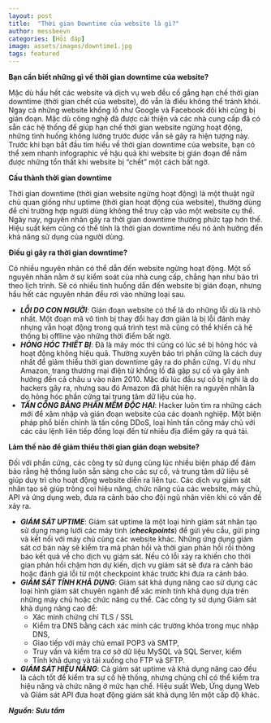 ```yaml
---
layout: post
title:  "Thời gian Downtime của website là gì?"
author: messbeevn
categories: [Hỏi đáp]
image: assets/images/downtime1.jpg
tags: featured
---
```

**Bạn cần biết những gì về thời gian downtime của website?**

Mặc dù hầu hết các website và dịch vụ web đều cố gắng hạn chế thời gian downtime (thời gian chết của website), đó vẫn là điều không thể tránh khỏi. Ngay cả những website khổng lồ như Google và Facebook đôi khi cũng bị gián đoạn. Mặc dù công nghệ đã được cải thiện và các nhà cung cấp đã có sẵn các hệ thống để giúp hạn chế thời gian website ngừng hoạt động, những tình huống không lường trước được vẫn sẽ gây ra hiện tượng này. Trước khi bạn bắt đầu tìm hiểu về thời gian downtime của website, bạn có thể xem nhanh infographic về hậu quả khi website bị gián đoạn để nắm được những tổn thất khi website bị “chết” một cách bất ngờ.

**Cấu thành thời gian downtime**

Thời gian downtime (thời gian website ngừng hoạt động) là một thuật ngữ chủ quan giống như uptime (thời gian hoạt động của website), thường dùng để chỉ trường hợp người dùng không thể truy cập vào một website cụ thể. Ngày nay, nguyên nhân gây ra thời gian downtime thường phức tạp hơn thế. Hiệu suất kém cũng có thể tính là thời gian downtime nếu nó ảnh hưởng đến khả năng sử dụng của người dùng.

**Điều gì gây ra thời gian downtime?**

Có nhiều nguyên nhân có thể dẫn đến website ngừng hoạt động. Một số nguyên nhân nằm ở sự kiểm soát của nhà cung cấp, chẳng hạn như bảo trì theo lịch trình. Sẽ có nhiều tình huống dẫn đến website bị gián đoạn, nhưng hầu hết các nguyên nhân đều rơi vào những loại sau.
- ***LỖI DO CON NGƯỜI***: Gián đoạn website có thể là do những lỗi dù là nhỏ nhất. Một đoạn mã vô tình bị thay đổi hay đơn giản là bị lỗi đánh máy nhưng vẫn hoạt động trong quá trình test mã cũng có thể khiến cả hệ thống bị offline vào những thời điểm bất ngờ.
- ***HỎNG HÓC THIẾT BỊ***: Đã là máy móc thì cũng có lúc sẽ bị hỏng hóc và hoạt động không hiệu quả. Thường xuyên bảo trì phần cứng là cách duy nhất để giảm thiểu thời gian downtime gây ra do phần cứng. Ví dụ như Amazon, trang thương mại điện tử khổng lồ đã gặp sự cố và gây ảnh hưởng đến cả châu  u vào năm 2010. Mặc dù lúc đầu sự cố bị nghi là do hackers gây ra, nhưng sau đó Amazon đã phát hiện ra nguyên nhân là do hỏng hóc phần cứng tại trung tâm dữ liệu của họ.
- ***TẤN CÔNG BẰNG PHẦN MỀM ĐỘC HẠI***: Hacker luôn tìm ra những cách mới để xâm nhập và gián đoạn website của các doanh nghiệp. Một biện pháp phổ biến chính là tấn công DDoS, loại hình tấn công máy chủ với các câu lệnh liên tiếp đồng loại đến từ nhiều địa điểm gây ra quá tải.

**Làm thế nào để giảm thiểu thời gian gián đoạn website?**

 Đối với phần cứng, các công ty sử dụng cùng lúc nhiều biện pháp để đảm bảo rằng hệ thống luôn sẵn sàng cho các sự cố, và trung tâm dữ liệu sẽ giúp duy trì cho hoạt động website diễn ra liên tục. Các dịch vụ giám sát nhân tạo sẽ giúp trông coi hiệu năng, chức năng của các website, máy chủ, API và ứng dụng web, đưa ra cảnh báo cho đội ngũ nhân viên khi có vấn đề xảy ra.
- ***GIÁM SÁT UPTIME***: Giám sát uptime là một loại hình giám sát nhân tạo sử dụng mạng lưới các máy tính (***checkpoints***) để gửi yêu cầu, gửi ping và kết nối với máy chủ cùng các website khác. Những ứng dụng giám sát cơ bản này sẽ kiểm tra mã phản hồi và thời gian phản hồi rồi thông báo kết quả về cho dịch vụ giám sát. Nếu có lỗi xảy ra khiến cho thời gian phản hồi chậm hơn dự kiến, dịch vụ giám sát sẽ đưa ra cảnh báo hoặc đánh giá lỗi từ một checkpoint khác trước khi đưa ra cảnh báo.
- ***GIÁM SÁT TÍNH KHẢ DỤNG***: Giám sát khả dụng nâng cao sử dụng các loại hình giám sát chuyên ngành để xác minh tính khả dụng dựa trên những máy chủ hoặc chức năng cụ thể. Các công ty sử dụng Giám sát khả dụng nâng cao để:
  - Xác minh chứng chỉ TLS / SSL
  - Kiểm tra DNS bằng cách xác minh các trường khóa trong mục nhập DNS,
  - Giao tiếp với máy chủ email POP3 và SMTP,
  - Truy vấn và kiểm tra cơ sở dữ liệu MySQL và SQL Server, kiểm
  - Tính khả dụng và tải xuống cho FTP và SFTP.
- ***GIÁM SÁT HIỆU NĂNG***: Cả giám sát uptime và khả dụng nâng cao đều là cách tốt để kiểm tra sự cố hệ thống, nhưng chúng chỉ có thể kiểm tra hiệu năng và chức năng ở mức hạn chế. Hiệu suất Web, Ứng dụng Web và Giám sát API đưa hoạt động giám sát khả dụng lên một cấp độ khác.

***Nguồn: Sưu tầm***